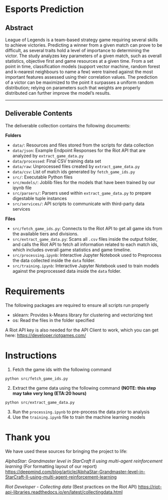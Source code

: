# Esports Prediction

## Abstract

League of Legends is a team-based strategy game requiring several skills to achieve victories. Predicting a winner from a given match can prove to be difficult, as several traits hold a level of importance to determining the victor. The study analyzes key parameters of a given match, such as overall statistics, objective first and game resources at a given time. From a set point in time, classification models (support vector machine, random forest and k-nearest neighbours to name a few) were trained against the most important features assessed using their correlation values. The prediction of a victor can be maximized to the point it surpasses a uniform random distribution; relying on parameters such that weights are properly distributed can further improve the model’s results.

---

## Deliverable Contents

The deliverable collection contains the following documents:

**Folders**

- `data/`: Resources and files stored from the scripts for data collection
- `data/json`: Example Endpoint Responses for the Riot API that are analyzed by `extract_game_data.py`
- `data/processed`: Final CSV training data set
- `data/raw`: Unprocessed files created by `extract_game_data.py`
- `data/csv`: List of match ids generated by `fetch_game_ids.py`
- `src/`: Executable Python files
- `src/models/`: Joblib files for the models that have been trained by our ipynb file
- `src/parsers/`: Parsers used within `extract_game_data.py` to prepare digestable tuple instances
- `src/services/`: API scripts to communicate with third-party data services

**Files**

- `src/fetch_game_ids.py`: Connects to the Riot API to get all game ids from the available tiers and divisions.
- `src/extract_game_data.py`: Scans all `.csv` files inside the output folder, and calls the Riot API to fetch all information related to each match ids, which includes overall game statistics and game timeline.
- `src/processing.ipynb`: Interactive Jupyter Notebook used to Preprocess the data collected inside the `data` folder.
- `src/training.ipynb`: Interactive Jupyter Notebook used to train models against the preprocessed data inside the `data` folder.
  
# Requirements

The following packages are required to ensure all scripts run properly

- sklearn: Provides k-Means library for clustering and vectorizing text
- os: Read the files in the folder specified
  
A Riot API key is also needed for the API Client to work, which you can get here: <https://developer.riotgames.com/>

# Instructions

1. Fetch the game ids with the following command

```
python src/fetch_game_ids.py
```

2. Extract the game data using the following command **(NOTE: this step may take very long (ETA:20 hours)**

```
python src/extract_game_data.py
```

3. Run the `processing.ipynb` to pre-process the data prior to analysis
4. Use the `training.ipynb` file to train the machine learning models

# Thank you

We have used these sources for bringing the project to life:

*AlphaStar: Grandmaster level in StarCraft II using multi-agent reinforcement learning* (For formatting layout of our report)
<https://deepmind.com/blog/article/AlphaStar-Grandmaster-level-in-StarCraft-II-using-multi-agent-reinforcement-learning>

*Riot Developer - Collecting data* (Best practices on the Riot API)
<https://riot-api-libraries.readthedocs.io/en/latest/collectingdata.html>

